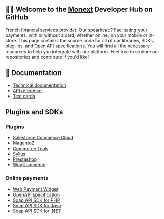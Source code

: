 ## 🙋‍♀️ Welcome to the [Monext](https://www.monext.fr/) Developer Hub on GitHub

French financial services provider. Our spearhead? Facilitating your payments, with or without a card, whether online, on your mobile or in-store. 
This page contains the source code for all of our libraries, SDKs, plug-ins, and Open API specifications. You will find all the necessary resources to help you integrate with our platform. Feel free to explore our repositories and contribute if you'd like!
 
## 📜 Documentation
 
* [Technical documentation](https://docs.monext.fr/display/DT/)
* [API reference](https://api-docs.retail.monext.com/reference)
* [Test cards](https://docs.monext.fr/display/DT/Les+cartes+de+test)
 
## Plugins and SDKs
 
### Plugins
 
* [Salesforce Commerce Cloud](https://github.com/PaylineByMonext/payline-salesforce)
* [Magento2](https://github.com/PaylineByMonext/payline-magento-2)
* [Commerce Tools](https://github.com/PaylineByMonext/payline-commercetools)
* [Sylius](https://github.com/PaylineByMonext/payline-sylius)
* [Prestashop](https://github.com/PaylineByMonext/payline-prestashop)
* [WooCommerce](https://github.com/PaylineByMonext/payline-woocommerce)
 
### Online payments
 
* [Web Payment Widget](https://docs.monext.fr/display/DT/PW+-+Widget+Integration)
* [OpenAPI specification](https://api-docs.retail.monext.com/reference/api-file)
* [Soap API SDK for PHP](https://github.com/PaylineByMonext/payline-php-sdk)
* [Soap API SDK for Java](https://github.com/PaylineByMonext/payline-java-sdk)
* [Soap API SDK for .NET](https://github.com/PaylineByMonext/payline-dot-net-sdk)
